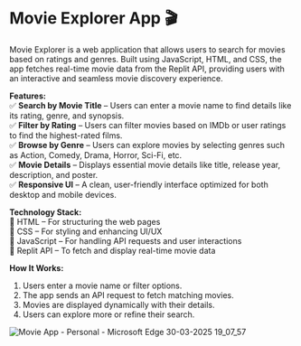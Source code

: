 
# **Movie Explorer App** 🎬  

Movie Explorer is a web application that allows users to search for movies based on ratings and genres. Built using JavaScript, HTML, and CSS, the app fetches real-time movie data from the Replit API, providing users with an interactive and seamless movie discovery experience.

**Features:**  
✅ **Search by Movie Title** – Users can enter a movie name to find details like its rating, genre, and synopsis.  
✅ **Filter by Rating** – Users can filter movies based on IMDb or user ratings to find the highest-rated films.  
✅ **Browse by Genre** – Users can explore movies by selecting genres such as Action, Comedy, Drama, Horror, Sci-Fi, etc.  
✅ **Movie Details** – Displays essential movie details like title, release year, description, and poster.  
✅ **Responsive UI** – A clean, user-friendly interface optimized for both desktop and mobile devices.  

**Technology Stack:**  
🔹 HTML – For structuring the web pages  
🔹 CSS – For styling and enhancing UI/UX  
🔹 JavaScript – For handling API requests and user interactions  
🔹 Replit API – To fetch and display real-time movie data  

**How It Works:**  
1. Users enter a movie name or filter options.  
2. The app sends an API request to fetch matching movies.  
3. Movies are displayed dynamically with their details.  
4. Users can explore more or refine their search.  

![Movie App - Personal - Microsoft​ Edge 30-03-2025 19_07_57](https://github.com/user-attachments/assets/37b0e14c-4831-4654-804f-30510d11d660)

